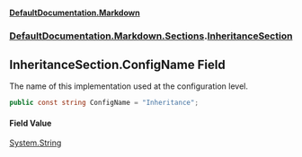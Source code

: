 #### [DefaultDocumentation\.Markdown](../../../../index.md 'index')
### [DefaultDocumentation\.Markdown\.Sections](../../../../index.md#DefaultDocumentation.Markdown.Sections 'DefaultDocumentation\.Markdown\.Sections').[InheritanceSection](index.md 'DefaultDocumentation\.Markdown\.Sections\.InheritanceSection')

## InheritanceSection\.ConfigName Field

The name of this implementation used at the configuration level\.

```csharp
public const string ConfigName = "Inheritance";
```

#### Field Value
[System\.String](https://learn.microsoft.com/en-us/dotnet/api/system.string 'System\.String')